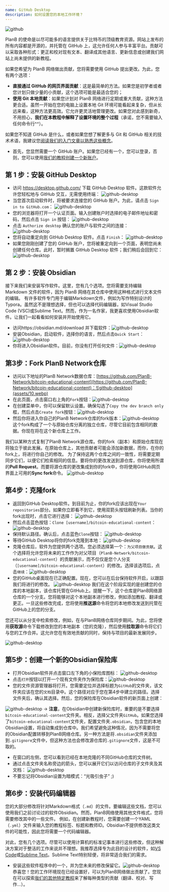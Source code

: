 ```yaml
---
name: GitHub Desktop
description: 如何设置您的本地工作环境？
---
```

![github](assets/cover.webp)

PlanB 的使命是以尽可能多的语言提供关于比特币的顶级教育资源。网站上发布的所有内容都是开源的，并托管在 GitHub 上，这允许任何人参与丰富平台。贡献可以采取各种形式：更正和校对现有文本、翻译成其他语言、更新信息或创建我们网站上尚未提供的新教程。

如果您希望为 PlanB 网络做出贡献，您将需要使用 GitHub 提出更改。为此，您有两个选项：
- **直接通过 GitHub 的网页界面贡献**：这是最简单的方法。如果您是初学者或者您计划只做少量的小贡献，这个选项可能是最适合您的；
- **使用 Git 本地贡献**：如果您计划对 PlanB 网络进行定期或重大贡献，这种方法更合适。虽然一开始在您的电脑上设置本地 Git 环境可能看起来复杂，但从长远来看，这种方法更高效。它允许更灵活地管理更改。如果您对此感到新奇，不用担心，**我们在本教程中解释了设置环境的整个过程**（承诺，您不需要输入任何命令行^^）。

如果您不知道 GitHub 是什么，或者如果您想了解更多与 Git 和 GitHub 相关的技术术语，我建议您[阅读我们的入门文章以熟悉这些概念](https://planb.network/tutorials/contribution/others/create-github-account-a75fc39d-f0d0-44dc-9cd5-cd94aee0c07c)。

- 首先，您显然需要一个 GitHub 账户。如果您已经有一个，您可以登录，否则，您可以使用[我们的教程创建一个新账户](https://planb.network/tutorials/contribution/others/create-github-account-a75fc39d-f0d0-44dc-9cd5-cd94aee0c07c)。

## 第 1 步：安装 GitHub Desktop

- 访问 https://desktop.github.com/ 下载 GitHub Desktop 软件。这款软件允许您轻松地与 GitHub 交互，无需使用终端：
![github-desktop](assets/1.webp)
- 当您首次启动软件时，将被要求连接您的 GitHub 账户。为此，请点击 `Sign in to GitHub.com`：
![github-desktop](assets/2.webp)
- 您的浏览器将打开一个认证页面。输入创建账户时选择的电子邮件地址和密码，然后点击 `Sign in` 按钮：
![github-desktop](assets/3.webp)
- 点击 `Authorize desktop` 确认您的账户与软件之间的连接：
![github-desktop](assets/4.webp)
- 您将自动重定向到 GitHub Desktop 软件。点击 `Finish`： ![github-desktop](assets/5.webp)
- 如果您刚刚创建了您的 GitHub 账户，您将被重定向到一个页面，表明您尚未创建任何仓库。此时，暂时搁置 GitHub Desktop 软件；我们稍后会回到它： ![github-desktop](assets/6.webp)

## 第 2 步：安装 Obsidian

接下来我们来安装写作软件。这里，您有几个选项。您将需要支持编辑 Markdown 文件的软件，因为 PlanB 网络在其仓库中使用这种格式进行文本文件的编辑。
有许多软件专门用于编辑Markdown文件，例如为写作特别设计的Typora。虽然这不是理想选择，但也可以选择代码编辑器，如Visual Studio Code (VSC)或Sublime Text。然而，作为一名作家，我更喜欢使用Obsidian软件。让我们一起看看如何安装并开始使用它。
- 访问https://obsidian.md/download 并下载软件：![github-desktop](assets/7.webp)
- 安装Obsidian，启动软件，选择你的语言，然后点击`Quick Start`：![github-desktop](assets/8.webp)
- 你将进入Obsidian软件。目前，你没有打开任何文件：![github-desktop](assets/9.webp)

## 第3步：Fork PlanB Network仓库

- 访问以下地址的PlanB Network数据仓库：[https://github.com/PlanB-Network/bitcoin-educational-content](https://github.com/PlanB-Network/bitcoin-educational-content)：![github-desktop](assets/10.webp)
- 在此页面，点击窗口右上角的`Fork`按钮：![github-desktop](assets/11.webp)
- 在创建菜单中，你可以保留默认设置。确保勾选了`Copy the dev branch only`框，然后点击`Create fork`按钮：![github-desktop](assets/12.webp)
- 然后你将进入你自己的PlanB Network仓库的fork版本：![github-desktop](assets/13.webp)
这个fork构成了一个与原始仓库分离的独立仓库，尽管它目前包含相同的数据。你现在将在这个新仓库上工作。

我们以某种方式复制了PlanB Network源仓库。你的fork（副本）和原始仓库现在将独立于彼此发展。在原始仓库上，其他贡献者可能会添加新数据，而你，在你的fork上，将进行你自己的修改。
为了保持这两个仓库之间的一致性，将需要定期同步它们，以便它们检索相同的信息。要将你的更改发送到源仓库，你将使用所谓的**Pull Request**。而要将源仓库的更改集成到你的fork中，你将使用GitHub网页界面上可用的**Sync fork**命令。
![github-desktop](assets/14.webp)

## 第4步：克隆fork

- 返回到GitHub Desktop软件。到目前为止，你的fork应该出现在`Your repositories`部分。如果你立即看不到它，使用双箭头按钮刷新列表。当你的fork出现时，点击它进行选择：
![github-desktop](assets/15.webp)
- 然后点击蓝色按钮：`Clone [username]/bitcoin-educational-content`：
![github-desktop](assets/16.webp)
- 保持默认路径。确认后，点击蓝色`Clone`按钮：
![github-desktop](assets/17.webp)
- 等待GitHub Desktop将你的fork克隆到本地：
![github-desktop](assets/18.webp)
- 克隆仓库后，软件为您提供两个选项。您必须选择第一个：`为父项目做贡献`。这个选择将允许您将未来的工作作为对父项目（`PlanB-Network/bitcoin-educational-content`）的贡献展示，而不仅仅是您个人分支（`[username]/bitcoin-educational-content`）的修改。选择该选项后，点击`继续`：![github-desktop](assets/19.webp)
- 您的GitHub桌面现在已正确配置。现在，您可以在后台保持软件开启，以跟踪我们将进行的修改。
![github-desktop](assets/20.webp)
我们在这个阶段实现的是创建您的仓库的本地副本，该仓库托管在GitHub上。提醒一下，这个仓库是PlanB网络源仓库的一个分支。您将能够对这个本地副本进行修改，例如添加教程、翻译或更正。一旦这些修改完成，您将使用**推送源**命令将您的本地修改发送到托管在GitHub上的您的分支。

您还可以从分支中检索修改，例如，在与PlanB网络仓库同步期间。为此，您将使用**获取源**命令下载修改到您的本地副本（您的克隆），然后使用**拉取源**命令将它们与您的工作合并。这允许您在有效地贡献的同时，保持与项目的最新发展同步。

![github-desktop](assets/21.webp)
## 第5步：创建一个新的Obsidian保险库

- 打开Obsidian软件并点击窗口左下角的小保险库图标：
![github-desktop](assets/22.webp)
- 点击`打开`按钮以打开一个现有文件夹作为保险库：![github-desktop](assets/23.webp)
- 您的文件资源管理器将打开。您需要定位并选择标题为`GitHub`的文件夹，该文件夹应该在您的`文档`目录中。这个路径对应于您在第4步中建立的路径。选择文件夹后，确认其选择。然后，您的保险库在Obsidian软件的新页面上创建：

![github-desktop](assets/24.webp)
-> **注意**，在Obsidian中创建新保险库时，重要的是不要选择`bitcoin-educational-content`文件夹。相反，选择父文件夹`GitHub`。如果您选择了`bitcoin-educational-content`文件夹，配置文件夹`.obsidian`，包含您的本地Obsidian设置，将自动集成到仓库中。我们希望避免这种情况，因为不需要将您的Obsidian配置转移到PlanB网络仓库。另一种方法是将`.obsidian`文件夹添加到`.gitignore`文件中，但这种方法也会修改源仓库的`.gitignore`文件，这是不可取的。

- 在窗口的左侧，您可以看到已经在本地克隆的不同GitHub仓库的文件树。
- 通过点击文件夹名称旁边的箭头，您可以展开它们以访问仓库的子文件夹及其文档：
![github-desktop](assets/25.webp)
- 不要忘记将Obsidian设置为暗模式：“光吸引虫子” ;)

## 第6步：安装代码编辑器
您的大部分修改将针对Markdown格式（`.md`）的文件。要编辑这些文档，您可以使用我们之前讨论过的软件Obsidian。然而，PlanB网络使用其他文件格式，您将需要修改其中的一些文件。
例如，在创建新教程时，您需要创建一个YAML（`.yml`）文件来输入您的教程标签、标题和教师ID。Obsidian不提供修改这类文件的可能性，因此您将需要一个代码编辑器。

对此，您有几个选项。尽管可以使用计算机的标准记事本进行这些修改，但这种解决方案对于整洁的工作来说并不理想。我推荐选择专为此目的设计的软件，如[VS Code](https://code.visualstudio.com/download)或[Sublime Text](https://www.sublimetext.com/download)。Sublime Text特别轻便，将非常适合我们的需求。
- 安装这些软件程序中的一个，并为您未来的修改保留它。![github-desktop](assets/26.webp)
恭喜您！您的工作环境现在已经设置好，可以为PlanB网络做出贡献了。您现在可以探索[我们的其他特定教程](https://planb.network/tutorials/others)来了解每种类型的贡献（翻译、校对、写作...）。
